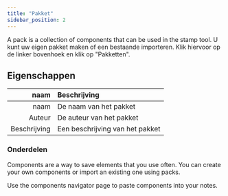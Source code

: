 ```yaml
---
title: "Pakket"
sidebar_position: 2
---
```


A pack is a collection of components that can be used in the stamp tool. U kunt uw eigen pakket maken of een bestaande importeren. Klik hiervoor op de linker bovenhoek en klik op "Pakketten".

## Eigenschappen

|         naam | Beschrijving                    |
| ------------:|:------------------------------- |
|         naam | De naam van het pakket          |
|       Auteur | De auteur van het pakket        |
| Beschrijving | Een beschrijving van het pakket |

### Onderdelen

Components are a way to save elements that you use often. You can create your own components or import an existing one using packs.

Use the components navigator page to paste components into your notes.
